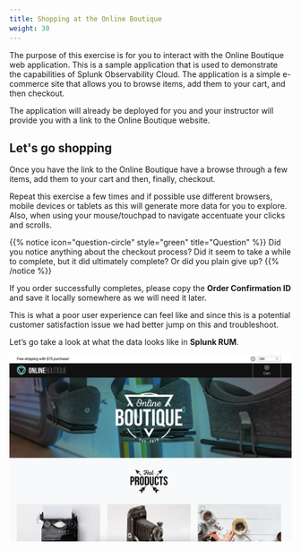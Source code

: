 ```yaml
---
title: Shopping at the Online Boutique
weight: 30
---
```


The purpose of this exercise is for you to interact with the Online Boutique web application.  This is a sample application that is used to demonstrate the capabilities of Splunk Observability Cloud. The application is a simple e-commerce site that allows you to browse items, add them to your cart, and then checkout.

The application will already be deployed for you and your instructor will provide you with a link to the Online Boutique website.

## Let's go shopping

Once you have the link to the Online Boutique have a browse through a few items, add them to your cart and then, finally, checkout.

Repeat this exercise a few times and if possible use different browsers, mobile devices or tablets as this will generate more data for you to explore. Also, when using your mouse/touchpad to navigate accentuate your clicks and scrolls.

{{% notice icon="question-circle" style="green" title="Question" %}}
Did you notice anything about the checkout process? Did it seem to take a while to complete, but it did ultimately complete? Or did you plain give up?
{{% /notice %}}

If you order successfully completes, please copy the **Order Confirmation ID** and save it locally somewhere as we will need it later.

This is what a poor user experience can feel like and since this is a potential customer satisfaction issue we had better jump on this and troubleshoot.

Let’s go take a look at what the data looks like in **Splunk RUM**.

![Online retail site with large hero image](images/shop.jpg)
